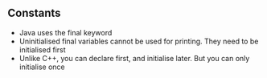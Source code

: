 ## Constants

- Java uses the final keyword
- Uninitialised final variables cannot be used for printing. They need to be initialised first
- Unlike C++, you can declare first, and initialise later. But you can only initialise once 
